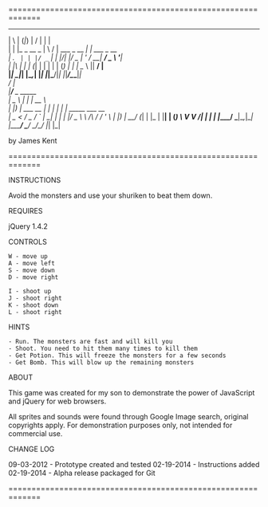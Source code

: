 ============================================================= 

  _   _ _ _         __  __                 _               
 | \ | (_|_)       |  \/  |               | |              
 |  \| |_ _  __ _  | \  / | ___  _ __  ___| |_ ___ _ __    
 | . ` | | |/ _` | | |\/| |/ _ \| '_ \/ __| __/ _ \ '__|   
 | |\  | | | (_| | | |  | | (_) | | | \__ \ ||  __/ |      
 |_| \_|_| |\__,_| |_|  |_|\___/|_| |_|___/\__\___|_|      
        _/ |                                               
       |__/__             _     _____                      
        |  _ \           | |   |  __ \                     
        | |_) | ___  __ _| |_  | |  | | _____      ___ __  
        |  _ < / _ \/ _` | __| | |  | |/ _ \ \ /\ / / '_ \ 
        | |_) |  __/ (_| | |_  | |__| | (_) \ V  V /| | | |
        |____/ \___|\__,_|\__| |_____/ \___/ \_/\_/ |_| |_|
                                                           
                                                           
 by James Kent 

 ============================================================= 
 
 INSTRUCTIONS
 
 Avoid the monsters and use your shuriken to beat them down.
 
 REQUIRES
 
 jQuery 1.4.2
 
 CONTROLS
 
	W - move up
	A - move left
	S - move down
	D - move right
	
	I - shoot up
	J - shoot right
	K - shoot down
	L - shoot right
	
 HINTS
	
	- Run. The monsters are fast and will kill you
	- Shoot. You need to hit them many times to kill them
	- Get Potion. This will freeze the monsters for a few seconds
	- Get Bomb. This will blow up the remaining monsters
 
 ABOUT
 
 This game was created for my son to demonstrate the 
 power of JavaScript and jQuery for web browsers. 
 
 All sprites and sounds were found through Google Image 
 search, original copyrights apply. For demonstration 
 purposes only, not intended for commercial use. 
  
 CHANGE LOG

 09-03-2012 - Prototype created and tested
 02-19-2014 - Instructions added
 02-19-2014 - Alpha release packaged for Git
 
 ============================================================= 
